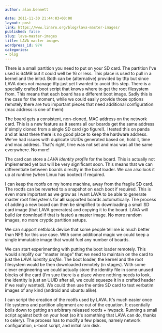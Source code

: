 ```yaml
---
author: alan.bennett

date: 2011-11-30 21:44:03+00:00
layout: post
link: https://www.linaro.org/blog/lava-master-images/
published: false
slug: lava-master-images
title: LAVA master images
wordpress_id: 974
categories:
- blog
---
```


There is a small partition you need to put on your SD card. The partition I've used is 64MB but it could well be 16 or less. This place is used to pull in a kernel and the initrd. Both can be (alternative) provided by tftp but since LAVA does not manage tftp just yet I wanted to avoid this step. There is a specially crafted boot script that knows where to get the root filesystem from. This means that each board has a different boot image. Sadly this is the case for the moment, while we could easily provide those options remotely there are two important pieces that need additional configuration (mac address is one of them)

The board gets a consistent, non-cloned, MAC address on the network card. This is a new feature as it seems all our boards get the same address if simply cloned from a single SD card (go figure!). I tested this on panda and at least there there is no good place to keep the hardware address. We've had issues with duplicate UUIDs generated based on, hold it, time and mac address. That's right, time was not set and mac was all the same everywhere. No more!

The card can store a _LAVA identity profile_ for the board. This is actually not implemented yet but will be very significant soon. This means that we can differentiate between boards directly in the boot loader. We can also look it up at runtime (when Linux has booted) if required.

I can keep the rootfs on my home machine, away from the fragile SD card. The rootfs can be reverted to a snapshot on each boot if required. This is even more important as we grow as I want LAVA to be able to generate master root filesystems for **all** supported boards automatically. The process of adding a new board can then be simplified to downloading a small SD card image (that LAVA generates) and copying it to the board. LAVA will build (or download if that is faster) a master image. No more random images, no more cryptic partition setups.

We can support netblock device that some people tell me is much better than NFS for this use case. With some additional magic we could keep a single immutable image that would fuel any number of boards.

We can start experimenting with putting the boot loader remotely. This would simplify our "master image" that we need to maintain on the card to just the _LAVA identity profile_. The boot loader, the kernel and the root filesystem would be then downloaded remotely (in stages). With some clever engineering we could actually store the identity file in some unused blocks of the card (I'm sure there is a place where nothing needs to look, the identity is just an UUID after all, we could squeeze it in a crafted header if we really wanted). We could then use the entire SD card to test verbatim images of any kind (android and ubuntu alike).

I can script the creation of the rootfs used by LAVA. It's much easier once file systems and partition alignment are out of the equation. It essentially boils down to getting an arbitrary released rootfs + hwpack. Running a small script against both on your host (so it's something that LAVA can do, thanks to celery). The process has to modify a few places, namely network configuration, u-boot script, and initial ram disk.


